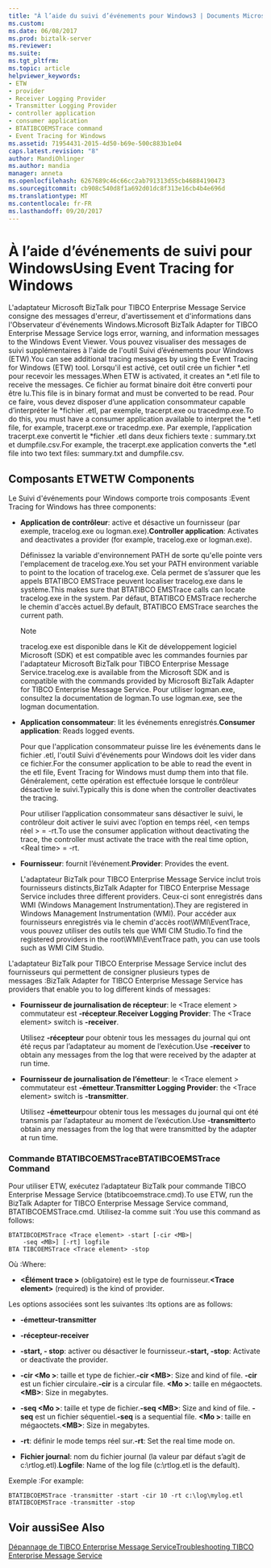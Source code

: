 ```yaml
---
title: "À l’aide du suivi d’événements pour Windows3 | Documents Microsoft"
ms.custom: 
ms.date: 06/08/2017
ms.prod: biztalk-server
ms.reviewer: 
ms.suite: 
ms.tgt_pltfrm: 
ms.topic: article
helpviewer_keywords:
- ETW
- provider
- Receiver Logging Provider
- Transmitter Logging Provider
- controller application
- consumer application
- BTATIBCOEMSTrace command
- Event Tracing for Windows
ms.assetid: 71954431-2015-4d50-b69e-500c883b1e04
caps.latest.revision: "8"
author: MandiOhlinger
ms.author: mandia
manager: anneta
ms.openlocfilehash: 6267689c46c66cc2ab791313d55cb46884190473
ms.sourcegitcommit: cb908c540d8f1a692d01dc8f313e16cb4b4e696d
ms.translationtype: MT
ms.contentlocale: fr-FR
ms.lasthandoff: 09/20/2017
---
```

# <a name="using-event-tracing-for-windows"></a><span data-ttu-id="79201-102">À l’aide d’événements de suivi pour Windows</span><span class="sxs-lookup"><span data-stu-id="79201-102">Using Event Tracing for Windows</span></span>
<span data-ttu-id="79201-103">L'adaptateur Microsoft BizTalk pour TIBCO Enterprise Message Service consigne des messages d'erreur, d'avertissement et d'informations dans l'Observateur d'événements Windows.</span><span class="sxs-lookup"><span data-stu-id="79201-103">Microsoft BizTalk Adapter for TIBCO Enterprise Message Service logs error, warning, and information messages to the Windows Event Viewer.</span></span> <span data-ttu-id="79201-104">Vous pouvez visualiser des messages de suivi supplémentaires à l'aide de l'outil Suivi d’événements pour Windows (ETW).</span><span class="sxs-lookup"><span data-stu-id="79201-104">You can see additional tracing messages by using the Event Tracing for Windows (ETW) tool.</span></span> <span data-ttu-id="79201-105">Lorsqu'il est activé, cet outil crée un fichier *.etl pour recevoir les messages.</span><span class="sxs-lookup"><span data-stu-id="79201-105">When ETW is activated, it creates an *.etl file to receive the messages.</span></span> <span data-ttu-id="79201-106">Ce fichier au format binaire doit être converti pour être lu.</span><span class="sxs-lookup"><span data-stu-id="79201-106">This file is in binary format and must be converted to be read.</span></span> <span data-ttu-id="79201-107">Pour ce faire, vous devez disposer d’une application consommateur capable d’interpréter le \*fichier .etl, par exemple, tracerpt.exe ou tracedmp.exe.</span><span class="sxs-lookup"><span data-stu-id="79201-107">To do this, you must have a consumer application available to interpret the \*.etl file, for example, tracerpt.exe or tracedmp.exe.</span></span> <span data-ttu-id="79201-108">Par exemple, l’application tracerpt.exe convertit le \*fichier .etl dans deux fichiers texte : summary.txt et dumpfile.csv.</span><span class="sxs-lookup"><span data-stu-id="79201-108">For example, the tracerpt.exe application converts the \*.etl file into two text files: summary.txt and dumpfile.csv.</span></span>  
  
## <a name="etw-components"></a><span data-ttu-id="79201-109">Composants ETW</span><span class="sxs-lookup"><span data-stu-id="79201-109">ETW Components</span></span>  
 <span data-ttu-id="79201-110">Le Suivi d'événements pour Windows comporte trois composants :</span><span class="sxs-lookup"><span data-stu-id="79201-110">Event Tracing for Windows has three components:</span></span>  
  
-   <span data-ttu-id="79201-111">**Application de contrôleur**: active et désactive un fournisseur (par exemple, tracelog.exe ou logman.exe).</span><span class="sxs-lookup"><span data-stu-id="79201-111">**Controller application**: Activates and deactivates a provider (for example, tracelog.exe or logman.exe).</span></span>  
  
     <span data-ttu-id="79201-112">Définissez la variable d'environnement PATH de sorte qu'elle pointe vers l'emplacement de tracelog.exe.</span><span class="sxs-lookup"><span data-stu-id="79201-112">You set your PATH environment variable to point to the location of tracelog.exe.</span></span> <span data-ttu-id="79201-113">Cela permet de s’assurer que les appels BTATIBCO EMSTrace peuvent localiser tracelog.exe dans le système.</span><span class="sxs-lookup"><span data-stu-id="79201-113">This makes sure that BTATIBCO EMSTrace calls can locate tracelog.exe in the system.</span></span> <span data-ttu-id="79201-114">Par défaut, BTATIBCO EMSTrace recherche le chemin d'accès actuel.</span><span class="sxs-lookup"><span data-stu-id="79201-114">By default, BTATIBCO EMSTrace searches the current path.</span></span>  
  
    > [!NOTE]
    >  <span data-ttu-id="79201-115">tracelog.exe est disponible dans le Kit de développement logiciel Microsoft (SDK) et est compatible avec les commandes fournies par l'adaptateur Microsoft BizTalk pour TIBCO Enterprise Message Service.</span><span class="sxs-lookup"><span data-stu-id="79201-115">tracelog.exe is available from the Microsoft SDK and is compatible with the commands provided by Microsoft BizTalk Adapter for TIBCO Enterprise Message Service.</span></span> <span data-ttu-id="79201-116">Pour utiliser logman.exe, consultez la documentation de logman.</span><span class="sxs-lookup"><span data-stu-id="79201-116">To use logman.exe, see the logman documentation.</span></span>  
  
-   <span data-ttu-id="79201-117">**Application consommateur**: lit les événements enregistrés.</span><span class="sxs-lookup"><span data-stu-id="79201-117">**Consumer application**: Reads logged events.</span></span>  
  
     <span data-ttu-id="79201-118">Pour que l'application consommateur puisse lire les événements dans le fichier .etl, l'outil Suivi d'événements pour Windows doit les vider dans ce fichier.</span><span class="sxs-lookup"><span data-stu-id="79201-118">For the consumer application to be able to read the event in the etl file, Event Tracing for Windows must dump them into that file.</span></span> <span data-ttu-id="79201-119">Généralement, cette opération est effectuée lorsque le contrôleur désactive le suivi.</span><span class="sxs-lookup"><span data-stu-id="79201-119">Typically this is done when the controller deactivates the tracing.</span></span>  
  
     <span data-ttu-id="79201-120">Pour utiliser l’application consommateur sans désactiver le suivi, le contrôleur doit activer le suivi avec l’option en temps réel, \<en temps réel > = -rt.</span><span class="sxs-lookup"><span data-stu-id="79201-120">To use the consumer application without deactivating the trace, the controller must activate the trace with the real time option, \<Real time> = -rt.</span></span>  
  
-   <span data-ttu-id="79201-121">**Fournisseur**: fournit l’événement.</span><span class="sxs-lookup"><span data-stu-id="79201-121">**Provider**: Provides the event.</span></span>  
  
     <span data-ttu-id="79201-122">L'adaptateur BizTalk pour TIBCO Enterprise Message Service inclut trois fournisseurs distincts,</span><span class="sxs-lookup"><span data-stu-id="79201-122">BizTalk Adapter for TIBCO Enterprise Message Service includes three different providers.</span></span> <span data-ttu-id="79201-123">Ceux-ci sont enregistrés dans WMI (Windows Management Instrumentation).</span><span class="sxs-lookup"><span data-stu-id="79201-123">They are registered in Windows Management Instrumentation (WMI).</span></span> <span data-ttu-id="79201-124">Pour accéder aux fournisseurs enregistrés via le chemin d'accès root\WMI\EventTrace, vous pouvez utiliser des outils tels que WMI CIM Studio.</span><span class="sxs-lookup"><span data-stu-id="79201-124">To find the registered providers in the root\WMI\EventTrace path, you can use tools such as WMI CIM Studio.</span></span>  
  
 <span data-ttu-id="79201-125">L'adaptateur BizTalk pour TIBCO Enterprise Message Service inclut des fournisseurs qui permettent de consigner plusieurs types de messages :</span><span class="sxs-lookup"><span data-stu-id="79201-125">BizTalk Adapter for TIBCO Enterprise Message Service has providers that enable you to log different kinds of messages:</span></span>  
  
-   <span data-ttu-id="79201-126">**Fournisseur de journalisation de récepteur**: le \<Trace element > commutateur est **-récepteur**.</span><span class="sxs-lookup"><span data-stu-id="79201-126">**Receiver Logging Provider**: The \<Trace element> switch is **-receiver**.</span></span>  
  
     <span data-ttu-id="79201-127">Utilisez **-récepteur** pour obtenir tous les messages du journal qui ont été reçus par l’adaptateur au moment de l’exécution.</span><span class="sxs-lookup"><span data-stu-id="79201-127">Use **-receiver** to obtain any messages from the log that were received by the adapter at run time.</span></span>  
  
-   <span data-ttu-id="79201-128">**Fournisseur de journalisation de l’émetteur**: le \<Trace element > commutateur est **-émetteur**.</span><span class="sxs-lookup"><span data-stu-id="79201-128">**Transmitter Logging Provider**: the \<Trace element> switch is **-transmitter**.</span></span>  
  
     <span data-ttu-id="79201-129">Utilisez **-émetteur**pour obtenir tous les messages du journal qui ont été transmis par l’adaptateur au moment de l’exécution.</span><span class="sxs-lookup"><span data-stu-id="79201-129">Use **-transmitter**to obtain any messages from the log that were transmitted by the adapter at run time.</span></span>  
  
### <a name="btatibcoemstrace-command"></a><span data-ttu-id="79201-130">Commande BTATIBCOEMSTrace</span><span class="sxs-lookup"><span data-stu-id="79201-130">BTATIBCOEMSTrace Command</span></span>  
 <span data-ttu-id="79201-131">Pour utiliser ETW, exécutez l’adaptateur BizTalk pour commande TIBCO Enterprise Message Service (btatibcoemstrace.cmd).</span><span class="sxs-lookup"><span data-stu-id="79201-131">To use ETW, run the BizTalk Adapter for TIBCO Enterprise Message Service command, BTATIBCOEMSTrace.cmd.</span></span> <span data-ttu-id="79201-132">Utilisez-la comme suit :</span><span class="sxs-lookup"><span data-stu-id="79201-132">You use this command as follows:</span></span>  
  
```  
BTATIBCOEMSTrace <Trace element> -start [-cir <MB>|   
    -seq <MB>] [-rt] logfile  
BTA TIBCOEMSTrace <Trace element> -stop  
```  
  
 <span data-ttu-id="79201-133">Où :</span><span class="sxs-lookup"><span data-stu-id="79201-133">Where:</span></span>  
  
-   <span data-ttu-id="79201-134">**\<Élément trace >** (obligatoire) est le type de fournisseur.</span><span class="sxs-lookup"><span data-stu-id="79201-134">**\<Trace element>** (required) is the kind of provider.</span></span>  
  
 <span data-ttu-id="79201-135">Les options associées sont les suivantes :</span><span class="sxs-lookup"><span data-stu-id="79201-135">Its options are as follows:</span></span>  
  
-   <span data-ttu-id="79201-136">**-émetteur**</span><span class="sxs-lookup"><span data-stu-id="79201-136">**-transmitter**</span></span>  
  
-   <span data-ttu-id="79201-137">**-récepteur**</span><span class="sxs-lookup"><span data-stu-id="79201-137">**-receiver**</span></span>  
  
-   <span data-ttu-id="79201-138">**-start, - stop**: activer ou désactiver le fournisseur.</span><span class="sxs-lookup"><span data-stu-id="79201-138">**-start, -stop**: Activate or deactivate the provider.</span></span>  
  
-   <span data-ttu-id="79201-139">**-cir \<Mo >**: taille et type de fichier.</span><span class="sxs-lookup"><span data-stu-id="79201-139">**-cir \<MB>**: Size and kind of file.</span></span> <span data-ttu-id="79201-140">**-cir** est un fichier circulaire.</span><span class="sxs-lookup"><span data-stu-id="79201-140">**-cir** is a circular file.</span></span> <span data-ttu-id="79201-141">**\<Mo >**: taille en mégaoctets.</span><span class="sxs-lookup"><span data-stu-id="79201-141">**\<MB>**: Size in megabytes.</span></span>  
  
-   <span data-ttu-id="79201-142">**-seq \<Mo >**: taille et type de fichier.</span><span class="sxs-lookup"><span data-stu-id="79201-142">**-seq \<MB>**: Size and kind of file.</span></span> <span data-ttu-id="79201-143">**-seq** est un fichier séquentiel.</span><span class="sxs-lookup"><span data-stu-id="79201-143">**-seq** is a sequential file.</span></span> <span data-ttu-id="79201-144">**\<Mo >**: taille en mégaoctets.</span><span class="sxs-lookup"><span data-stu-id="79201-144">**\<MB>**: Size in megabytes.</span></span>  
  
-   <span data-ttu-id="79201-145">**-rt**: définir le mode temps réel sur.</span><span class="sxs-lookup"><span data-stu-id="79201-145">**-rt**: Set the real time mode on.</span></span>  
  
-   <span data-ttu-id="79201-146">**Fichier journal**: nom du fichier journal (la valeur par défaut s’agit de c:\rtlog.etl).</span><span class="sxs-lookup"><span data-stu-id="79201-146">**Logfile**: Name of the log file (c:\rtlog.etl is the default).</span></span>  
  
 <span data-ttu-id="79201-147">Exemple :</span><span class="sxs-lookup"><span data-stu-id="79201-147">For example:</span></span>  
  
```  
BTATIBCOEMSTrace -transmitter -start -cir 10 -rt c:\log\mylog.etl  
BTATIBCOEMSTrace -transmitter -stop  
```  
  
## <a name="see-also"></a><span data-ttu-id="79201-148">Voir aussi</span><span class="sxs-lookup"><span data-stu-id="79201-148">See Also</span></span>  
 [<span data-ttu-id="79201-149">Dépannage de TIBCO Enterprise Message Service</span><span class="sxs-lookup"><span data-stu-id="79201-149">Troubleshooting TIBCO Enterprise Message Service</span></span>](../core/troubleshooting-tibco-enterprise-message-service.md)